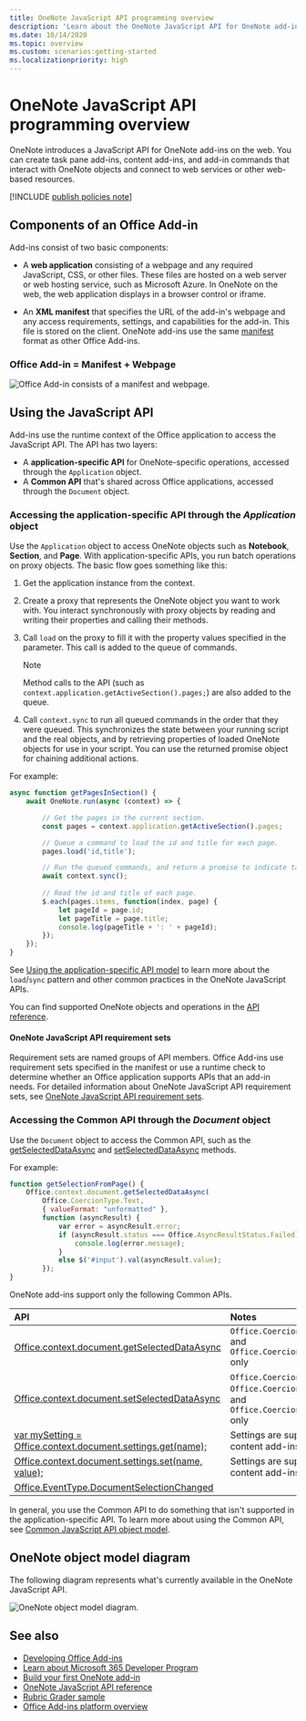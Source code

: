 ```yaml
---
title: OneNote JavaScript API programming overview
description: 'Learn about the OneNote JavaScript API for OneNote add-ins on the web.'
ms.date: 10/14/2020
ms.topic: overview
ms.custom: scenarios:getting-started
ms.localizationpriority: high
---
```


# OneNote JavaScript API programming overview

OneNote introduces a JavaScript API for OneNote add-ins on the web. You can create task pane add-ins, content add-ins, and add-in commands that interact with OneNote objects and connect to web services or other web-based resources.

[!INCLUDE [publish policies note](../includes/note-publish-policies.md)]

## Components of an Office Add-in

Add-ins consist of two basic components:

- A **web application** consisting of a webpage and any required JavaScript, CSS, or other files. These files are hosted on a web server or web hosting service, such as Microsoft Azure. In OneNote on the web, the web application displays in a browser control or iframe.

- An **XML manifest** that specifies the URL of the add-in's webpage and any access requirements, settings, and capabilities for the add-in. This file is stored on the client. OneNote add-ins use the same [manifest](../develop/add-in-manifests.md) format as other Office Add-ins.

### Office Add-in = Manifest + Webpage

![Office Add-in consists of a manifest and webpage.](../images/onenote-add-in.png)

## Using the JavaScript API

Add-ins use the runtime context of the Office application to access the JavaScript API. The API has two layers:

- A **application-specific API** for OneNote-specific operations, accessed through the `Application` object.
- A **Common API** that's shared across Office applications, accessed through the `Document` object.

### Accessing the application-specific API through the *Application* object

Use the `Application` object to access OneNote objects such as **Notebook**, **Section**, and **Page**. With application-specific APIs, you run batch operations on proxy objects. The basic flow goes something like this:

1. Get the application instance from the context.

2. Create a proxy that represents the OneNote object you want to work with. You interact synchronously with proxy objects by reading and writing their properties and calling their methods.

3. Call `load` on the proxy to fill it with the property values specified in the parameter. This call is added to the queue of commands.

   > [!NOTE]
   > Method calls to the API (such as `context.application.getActiveSection().pages;`) are also added to the queue.

4. Call `context.sync` to run all queued commands in the order that they were queued. This synchronizes the state between your running script and the real objects, and by retrieving properties of loaded OneNote objects for use in your script. You can use the returned promise object for chaining additional actions.

For example:

```js
async function getPagesInSection() {
    await OneNote.run(async (context) => {

        // Get the pages in the current section.
        const pages = context.application.getActiveSection().pages;

        // Queue a command to load the id and title for each page.
        pages.load('id,title');

        // Run the queued commands, and return a promise to indicate task completion.
        await context.sync();
            
        // Read the id and title of each page.
        $.each(pages.items, function(index, page) {
            let pageId = page.id;
            let pageTitle = page.title;
            console.log(pageTitle + ': ' + pageId);
        });
    });
}
```

See [Using the application-specific API model](../develop/application-specific-api-model.md) to learn more about the `load`/`sync` pattern and other common practices in the OneNote JavaScript APIs.

You can find supported OneNote objects and operations in the [API reference](../reference/overview/onenote-add-ins-javascript-reference.md).

#### OneNote JavaScript API requirement sets

Requirement sets are named groups of API members. Office Add-ins use requirement sets specified in the manifest or use a runtime check to determine whether an Office application supports APIs that an add-in needs. For detailed information about OneNote JavaScript API requirement sets, see [OneNote JavaScript API requirement sets](../reference/requirement-sets/onenote-api-requirement-sets.md).

### Accessing the Common API through the *Document* object

Use the `Document` object to access the Common API, such as the [getSelectedDataAsync](/javascript/api/office/office.document#office-office-document-getselecteddataasync-member(1))
and [setSelectedDataAsync](/javascript/api/office/office.document#office-office-document-setselecteddataasync-member(1)) methods.

For example:  

```js
function getSelectionFromPage() {
    Office.context.document.getSelectedDataAsync(
        Office.CoercionType.Text,
        { valueFormat: "unformatted" },
        function (asyncResult) {
            var error = asyncResult.error;
            if (asyncResult.status === Office.AsyncResultStatus.Failed) {
                console.log(error.message);
            }
            else $('#input').val(asyncResult.value);
        });
}
```

OneNote add-ins support only the following Common APIs.

| API | Notes |
|:------|:------|
| [Office.context.document.getSelectedDataAsync](/javascript/api/office/office.document#office-office-document-getselecteddataasync-member(1)) | `Office.CoercionType.Text` and `Office.CoercionType.Matrix` only |
| [Office.context.document.setSelectedDataAsync](/javascript/api/office/office.document#office-office-document-setselecteddataasync-member(1)) | `Office.CoercionType.Text`, `Office.CoercionType.Image`, and `Office.CoercionType.Html` only | 
| [var mySetting = Office.context.document.settings.get(name);](/javascript/api/office/office.settings#office-office-settings-get-member(1)) | Settings are supported by content add-ins only | 
| [Office.context.document.settings.set(name, value);](/javascript/api/office/office.settings#office-office-settings-set-member(1)) | Settings are supported by content add-ins only | 
| [Office.EventType.DocumentSelectionChanged](/javascript/api/office/office.documentselectionchangedeventargs) ||

In general, you use the Common API to do something that isn't supported in the application-specific API. To learn more about using the Common API, see [Common JavaScript API object model](../develop/office-javascript-api-object-model.md).

<a name="om-diagram"></a>
## OneNote object model diagram
The following diagram represents what's currently available in the OneNote JavaScript API.

  ![OneNote object model diagram.](../images/onenote-om.png)

## See also

- [Developing Office Add-ins](../develop/develop-overview.md)
- [Learn about Microsoft 365 Developer Program](https://developer.microsoft.com/microsoft-365/dev-program)
- [Build your first OneNote add-in](../quickstarts/onenote-quickstart.md)
- [OneNote JavaScript API reference](../reference/overview/onenote-add-ins-javascript-reference.md)
- [Rubric Grader sample](https://github.com/OfficeDev/OneNote-Add-in-Rubric-Grader)
- [Office Add-ins platform overview](../overview/office-add-ins.md)
